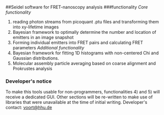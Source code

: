 
##Seidel software for FRET-nanoscopy analysis
###functionality
*Core functionality*
1) reading photon streams from picoquant .ptu files and transforming them into xy-lifetime images
2) Bayesian framework to optimally determine the number and location of emitters in an image snapshot
3) Forming individual emitters into FRET pairs and calculating FRET parameters
*Additional functionality*
4) Bayesian framework for fitting 1D histograms with non-centered Chi and Gaussian distributions.
5) Molecular assembly particle averaging based on coarse alignment and Prokrustes analysis

### Developer's notice
To make this tools usable for non-programmers, functionalities 4) and 5) will receive a dedicated GUI. Other sections will be re-written to make use of libraries that were unavailable at the time of initial writing.
Developer's contact: voort@hhu.de
